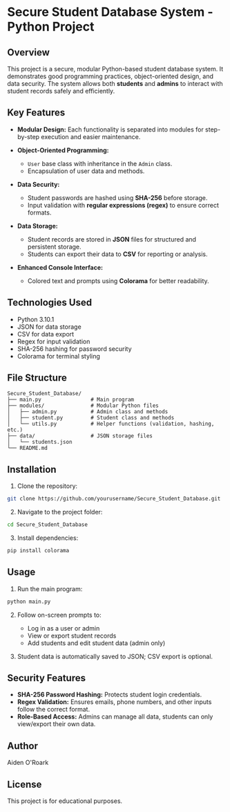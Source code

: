 # Secure Student Database System - Python Project

## Overview

This project is a secure, modular Python-based student database system. It demonstrates good programming practices, object-oriented design, and data security. The system allows both **students** and **admins** to interact with student records safely and efficiently.

## Key Features

* **Modular Design:** Each functionality is separated into modules for step-by-step execution and easier maintenance.
* **Object-Oriented Programming:**

  * `User` base class with inheritance in the `Admin` class.
  * Encapsulation of user data and methods.
* **Data Security:**

  * Student passwords are hashed using **SHA-256** before storage.
  * Input validation with **regular expressions (regex)** to ensure correct formats.
* **Data Storage:**

  * Student records are stored in **JSON** files for structured and persistent storage.
  * Students can export their data to **CSV** for reporting or analysis.
* **Enhanced Console Interface:**

  * Colored text and prompts using **Colorama** for better readability.

## Technologies Used

* Python 3.10.1
* JSON for data storage
* CSV for data export
* Regex for input validation
* SHA-256 hashing for password security
* Colorama for terminal styling

## File Structure

```
Secure_Student_Database/
├── main.py                # Main program
├── modules/               # Modular Python files
│   ├── admin.py           # Admin class and methods
│   ├── student.py         # Student class and methods
│   └── utils.py           # Helper functions (validation, hashing, etc.)
├── data/                  # JSON storage files
│   └── students.json
└── README.md
```

## Installation

1. Clone the repository:

```bash
git clone https://github.com/yourusername/Secure_Student_Database.git
```

2. Navigate to the project folder:

```bash
cd Secure_Student_Database
```

3. Install dependencies:

```bash
pip install colorama
```

## Usage

1. Run the main program:

```bash
python main.py
```

2. Follow on-screen prompts to:

   * Log in as a user or admin
   * View or export student records
   * Add students and edit student data (admin only)
3. Student data is automatically saved to JSON; CSV export is optional.

## Security Features

* **SHA-256 Password Hashing:** Protects student login credentials.
* **Regex Validation:** Ensures emails, phone numbers, and other inputs follow the correct format.
* **Role-Based Access:** Admins can manage all data, students can only view/export their own data.

## Author

Aiden O'Roark

## License

This project is for educational purposes.
